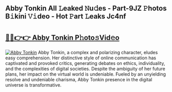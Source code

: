 ## Abby Tonkin All 𝙻eaked 𝙽u𝚍es - Part-9JZ 𝙿hotos B𝚒kini 𝚅𝚒deo - Hot 𝙿art 𝙻eaks Jc4nf

# <h2><a href="http://ld0ikh.urlbe.top/?page=Abby+Tonkin">🔗🔗👉👉 Abby Tonkin P𝚑oto𝚜Vid𝚎o</a></h2>

[![Abby Tonkin](https://i.imgur.com/eBuTRDB.gif)](http://ld0ikh.urlbe.top/?page=Abby+Tonkin)
Abby Tonkin, a complex and polarizing character, eludes easy comprehension. Her distinctive style of online communication has captivated and provoked critics, generating debates on ethics, individuality, and the complexities of digital societies. Despite the ambiguity of her future plans, her impact on the virtual world is undeniable. Fueled by an unyielding resolve and undeniable charisma, Abby Tonkin presence in the digital universe is transformative.
